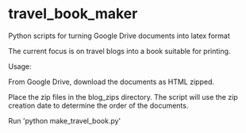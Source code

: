 # travel_book_maker
Python scripts for turning Google Drive documents into latex format

The current focus is on travel blogs into a book suitable for printing.

Usage:

From Google Drive, download the documents as HTML zipped.

Place the zip files in the blog_zips directory. The script will use the zip creation date to determine the order of the documents.

Run 'python make_travel_book.py'
